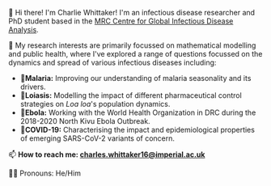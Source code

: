 👋 Hi there! I'm Charlie Whittaker! I'm an infectious disease researcher and PhD student based in the [MRC Centre for Global Infectious Disease Analysis](https://www.imperial.ac.uk/mrc-global-infectious-disease-analysis). 

🔬 My research interests are primarily focussed on mathematical modelling and public health, where I've explored a range of questions focussed on the dynamics and spread of various infectious diseases including:
- 🦟**Malaria:** Improving our understanding of malaria seasonality and its drivers. 
- 🐛**Loiasis:** Modelling the impact of different pharmaceutical control strategies on _Loa loa_'s population dynamics.
- 💉**Ebola:** Working with the World Health Organization in DRC during the 2018-2020 North Kivu Ebola Outbreak.
- 🦠**COVID-19:** Characterising the impact and epidemiological properties of emerging SARS-CoV-2 variants of concern.

📫 **How to reach me: charles.whittaker16@imperial.ac.uk**

🙋‍♂️ Pronouns: He/Him
<!--
